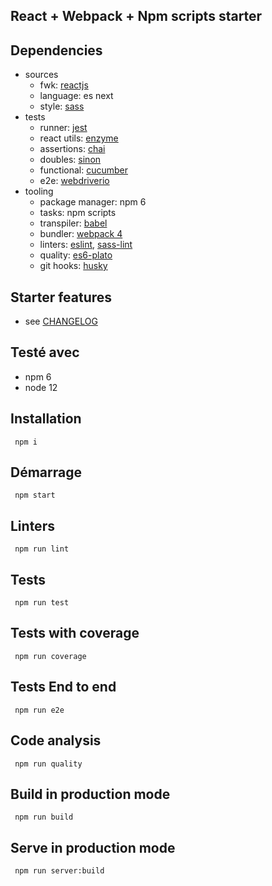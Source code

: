 ## React + Webpack + Npm scripts starter

## Dependencies
* sources
  * fwk: [reactjs](https://reactjs.org)
  * language: es next
  * style: [sass](http://sass-lang.com)
* tests
  * runner: [jest](https://facebook.github.io/jest/)
  * react utils: [enzyme](http://airbnb.io/enzyme/)
  * assertions: [chai](http://chaijs.com)
  * doubles: [sinon](http://sinonjs.org)
  * functional: [cucumber](https://cucumber.io)
  * e2e: [webdriverio](http://webdriver.io)
* tooling
  * package manager: npm 6
  * tasks: npm scripts
  * transpiler: [babel](https://babeljs.io)
  * bundler: [webpack 4](https://webpack.js.org)
  * linters: [eslint](https://eslint.org), [sass-lint](https://github.com/sasstools/sass-lint)
  * quality: [es6-plato](https://github.com/the-simian/es6-plato)
  * git hooks: [husky](https://github.com/typicode/husky)
 

## Starter features
* see [CHANGELOG](CHANGELOG.md)

## Testé avec
* npm 6
* node 12

## Installation

``` npm i```

## Démarrage

 ``` npm start```
 
## Linters

 ``` npm run lint```
 
## Tests

 ``` npm run test```
  
## Tests with coverage

 ``` npm run coverage```
   
## Tests End to end

 ``` npm run e2e```
    
## Code analysis

 ``` npm run quality```
 
## Build in production mode
 
 ``` npm run build```
 
## Serve in production mode
 
 ``` npm run server:build```

 

